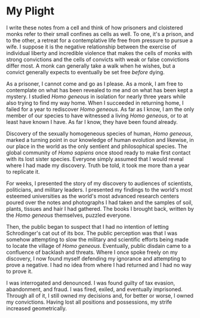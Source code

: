 # My Plight

I write these notes from a cell and think of how prisoners and cloistered monks refer to their small confines as cells as well. To one, it's a prison, and to the other, a retreat for a contemplative life free from pressure to pursue a wife. I suppose it is the negative relationship between the exercise of individual liberty and incredible violence that makes the cells of monks with strong convictions and the cells of convicts with weak or false convictions differ most. A monk can generally take a walk when he wishes, but a convict generally expects to eventually be set free *before* dying.

As a prisoner, I cannot come and go as I please. As a monk, I am free to contemplate on what has been revealed to me and on what has been kept a mystery. I studied *Homo geneous* in isolation for nearly three years while also trying to find my way home. When I succeeded in returning home, I failed for a year to rediscover *Homo geneous*. As far as I know, I am the only member of our species to have witnessed a living *Homo geneous*, or to at least have known I have. As far I know, they have been found already.

Discovery of the sexually homogeneous species of human, *Homo geneous*, marked a turning point in our knowledge of human evolution and likewise, in our place in the world as the only sentient and philosophical species. The global community of *Homo sapiens* once stood ready to make first contact with its lost sister species. Everyone simply assumed that I would reveal where I had made my discovery. Truth be told, it took me more than a year to replicate it.

For weeks, I presented the story of my discovery to audiences of scientists, politicians, and military leaders. I presented my findings to the world's most esteemed universities as the world's most advanced research centers poured over the notes and photographs I had taken and the samples of soil, plants, tissues and hair I had gathered. The books I brought back, written by the *Homo geneous* themselves, puzzled everyone.

Then, the public began to suspect that I had no intention of letting Schrodinger's cat out of its box. The public perception was that I was somehow attempting to slow the military and scientific efforts being made to locate the village of *Homo geneous*. Eventually, public disdain came to a confluence of backlash and threats. Where I once spoke freely on my discovery, I now found myself defending my ignorance and attempting to prove a negative. I had no idea from where I had returned and I had no way to prove it.

I was interrogated and denounced. I was found guilty of tax evasion, abandonment, and fraud. I was fired, exiled, and eventually imprisoned. Through all of it, I still owned my decisions and, for better or worse, I owned my convictions. Having lost all positions and possessions, my strife increased geometrically.